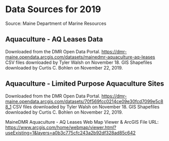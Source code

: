 # Data Sources for 2019

Source: Maine Department of Marine Resources

## Aquaculture - AQ Leases Data
Downloaded from the DMR Open Data Portal.
https://dmr-maine.opendata.arcgis.com/datasets/mainedmr-aquaculture-aq-leases
CSV files downloaded by Tyler Walsh on November 18.  GIS Shapefiles 
downloaded by Curtis C. Bohlen on November 22, 2019.

## Aquaculture - Limited Purpose Aquaculture Sites
Downloaded from the DMR Open Data Portal.
https://dmr-maine.opendata.arcgis.com/datasets/70f569fcc0214ce09e30fcd7099e5c88_1
CSV files downloaded by Tyler Walsh on November 18.  GIS Shapefiles 
downloaded by Curtis C. Bohlen on November 22, 2019.

MaineDMR Aquaculture - AQ Leases Web Map Viewer & ArcGIS File URL: 
https://www.arcgis.com/home/webmap/viewer.html?useExisting=1&layers=a0b3c775cfc243a2b92df328ad85c642